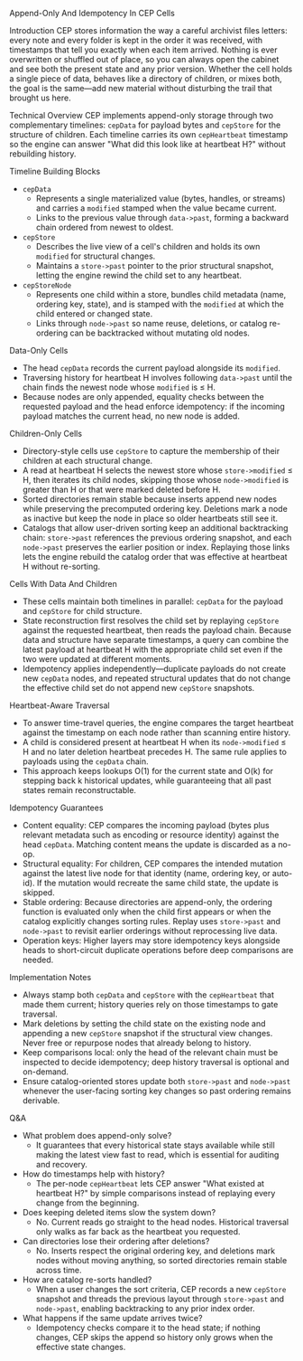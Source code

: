Append-Only And Idempotency In CEP Cells

Introduction
CEP stores information the way a careful archivist files letters: every note and every folder is kept in the order it was received, with timestamps that tell you exactly when each item arrived. Nothing is ever overwritten or shuffled out of place, so you can always open the cabinet and see both the present state and any prior version. Whether the cell holds a single piece of data, behaves like a directory of children, or mixes both, the goal is the same—add new material without disturbing the trail that brought us here.

Technical Overview
CEP implements append-only storage through two complementary timelines: `cepData` for payload bytes and `cepStore` for the structure of children. Each timeline carries its own `cepHeartbeat` timestamp so the engine can answer "What did this look like at heartbeat H?" without rebuilding history.

Timeline Building Blocks
- `cepData`
  - Represents a single materialized value (bytes, handles, or streams) and carries a `modified` stamped when the value became current.
  - Links to the previous value through `data->past`, forming a backward chain ordered from newest to oldest.
- `cepStore`
  - Describes the live view of a cell's children and holds its own `modified` for structural changes.
  - Maintains a `store->past` pointer to the prior structural snapshot, letting the engine rewind the child set to any heartbeat.
- `cepStoreNode`
  - Represents one child within a store, bundles child metadata (name, ordering key, state), and is stamped with the `modified` at which the child entered or changed state.
  - Links through `node->past` so name reuse, deletions, or catalog re-ordering can be backtracked without mutating old nodes.

Data-Only Cells
- The head `cepData` records the current payload alongside its `modified`.
- Traversing history for heartbeat H involves following `data->past` until the chain finds the newest node whose `modified` is ≤ H.
- Because nodes are only appended, equality checks between the requested payload and the head enforce idempotency: if the incoming payload matches the current head, no new node is added.

Children-Only Cells
- Directory-style cells use `cepStore` to capture the membership of their children at each structural change.
- A read at heartbeat H selects the newest store whose `store->modified` ≤ H, then iterates its child nodes, skipping those whose `node->modified` is greater than H or that were marked deleted before H.
- Sorted directories remain stable because inserts append new nodes while preserving the precomputed ordering key. Deletions mark a node as inactive but keep the node in place so older heartbeats still see it.
- Catalogs that allow user-driven sorting keep an additional backtracking chain: `store->past` references the previous ordering snapshot, and each `node->past` preserves the earlier position or index. Replaying those links lets the engine rebuild the catalog order that was effective at heartbeat H without re-sorting.

Cells With Data And Children
- These cells maintain both timelines in parallel: `cepData` for the payload and `cepStore` for child structure.
- State reconstruction first resolves the child set by replaying `cepStore` against the requested heartbeat, then reads the payload chain. Because data and structure have separate timestamps, a query can combine the latest payload at heartbeat H with the appropriate child set even if the two were updated at different moments.
- Idempotency applies independently—duplicate payloads do not create new `cepData` nodes, and repeated structural updates that do not change the effective child set do not append new `cepStore` snapshots.

Heartbeat-Aware Traversal
- To answer time-travel queries, the engine compares the target heartbeat against the timestamp on each node rather than scanning entire history.
- A child is considered present at heartbeat H when its `node->modified` ≤ H and no later deletion heartbeat precedes H. The same rule applies to payloads using the `cepData` chain.
- This approach keeps lookups O(1) for the current state and O(k) for stepping back k historical updates, while guaranteeing that all past states remain reconstructable.

Idempotency Guarantees
- Content equality: CEP compares the incoming payload (bytes plus relevant metadata such as encoding or resource identity) against the head `cepData`. Matching content means the update is discarded as a no-op.
- Structural equality: For children, CEP compares the intended mutation against the latest live node for that identity (name, ordering key, or auto-id). If the mutation would recreate the same child state, the update is skipped.
- Stable ordering: Because directories are append-only, the ordering function is evaluated only when the child first appears or when the catalog explicitly changes sorting rules. Replay uses `store->past` and `node->past` to revisit earlier orderings without reprocessing live data.
- Operation keys: Higher layers may store idempotency keys alongside heads to short-circuit duplicate operations before deep comparisons are needed.

Implementation Notes
- Always stamp both `cepData` and `cepStore` with the `cepHeartbeat` that made them current; history queries rely on those timestamps to gate traversal.
- Mark deletions by setting the child state on the existing node and appending a new `cepStore` snapshot if the structural view changes. Never free or repurpose nodes that already belong to history.
- Keep comparisons local: only the head of the relevant chain must be inspected to decide idempotency; deep history traversal is optional and on-demand.
- Ensure catalog-oriented stores update both `store->past` and `node->past` whenever the user-facing sorting key changes so past ordering remains derivable.

Q&A
- What problem does append-only solve?
  - It guarantees that every historical state stays available while still making the latest view fast to read, which is essential for auditing and recovery.
- How do timestamps help with history?
  - The per-node `cepHeartbeat` lets CEP answer "What existed at heartbeat H?" by simple comparisons instead of replaying every change from the beginning.
- Does keeping deleted items slow the system down?
  - No. Current reads go straight to the head nodes. Historical traversal only walks as far back as the heartbeat you requested.
- Can directories lose their ordering after deletions?
  - No. Inserts respect the original ordering key, and deletions mark nodes without moving anything, so sorted directories remain stable across time.
- How are catalog re-sorts handled?
  - When a user changes the sort criteria, CEP records a new `cepStore` snapshot and threads the previous layout through `store->past` and `node->past`, enabling backtracking to any prior index order.
- What happens if the same update arrives twice?
  - Idempotency checks compare it to the head state; if nothing changes, CEP skips the append so history only grows when the effective state changes.
